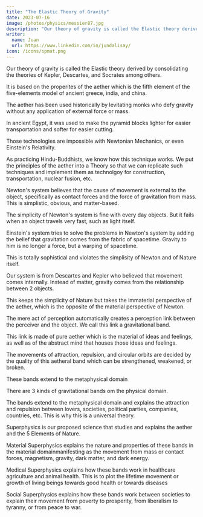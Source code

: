 ```yaml
---
title: "The Elastic Theory of Gravity"
date: 2023-07-16
image: /photos/physics/messier87.jpg
description: "Our theory of gravity is called the Elastic theory derived from the theories of Kepler, Descartes, and Socrates"
writer:
  name: Juan
  url: https://www.linkedin.com/in/jundalisay/
icon: /icons/spmat.png
---
```



Our theory of gravity is called the Elastic theory derived by consolidating the theories of Kepler, Descartes, and Socrates among others. 

It is based on the properites of the aether which is the fifth element of the five-elements model of ancient greece, india, and china.

The aether has been used historically by levitating monks who defy gravity without any application of external force or mass.

In ancient Egypt, it was used to make the pyramid blocks lighter for easier transportation and softer for easier cutting. 

Those technologies are impossible with Newtonian Mechanics, or even Einstein's Relativity. 

As practicing Hindu-Buddhists, we know how this technique works. We put the principles of the aether into a Theory so that we can replicate such techniques and implement them as technolgoy for construction, transportation, nuclear fusion, etc.

<!--  Isaac Newton had difficulty understanding and so he chose an easier to explain by gravity on the basis of matter, as mass which is far more obvious.

The Elastic Theory is applied artificially in the real world as 
 -->

Newton's system believes that the cause of movement is external to the object, specifically as contact forces and the force of gravitation from mass. This is simplistic, obvious, and matter-based. 

The simplicity of Newton's system is fine with every day objects. But it fails when an object travels very fast, such as light itself.

Einstein's system tries to solve the problems in Newton's system by adding the belief that gravitation comes from the fabric of spacetime. Gravity to him is no longer a force, but a warping of spacetime.

This is totally sophistical and violates the simplisity of Newton and of Nature itself.

Our system is from Descartes and Kepler who believed that movement comes internally. Instead of matter, gravity comes from the relationship between 2 objects. 

This keeps the simplicity of Nature but takes the immaterial perspective of the aether, which is the opposite of the material perspective of Newton.

The mere act of perception automatically creates a perception link between the perceiver and the object. We call this link a gravitational band. 

This link is made of pure aether which is the material of ideas and feelings, as well as of the abstract mind that houses those ideas and feelings. 

The movements of attraction, repulsion, and circular orbits are decided by the quality of this aetheral band which can be strengthened, weakened, or broken.

These bands extend to the metaphysical domain 

There are 3 kinds of gravitational bands om the physical domain. 

The bands extend to the  metaphysical domain and explains the attraction and repulsion between lovers, societies, political parties, companies, countries, etc. This is why this is a universal theory.

Superphysics is our proposed science that studies and explains the aether and the 5 Elements of Nature. 

Material Superphysics explains the nature and properties of these bands in the material domainmanifesting as the movement from mass or contact forces, magnetism, gravity, dark matter, and dark energy.

Medical Superphysics explains how these bands work in healthcare agriculture and animal health. This is to plot the lifetime movement or growth of living beings towards good health or towards diseases

Social Superphysics explains how these bands work between societies to explain their movement from poverty to prosperity, from liberalism to tyranny, or from peace to war.